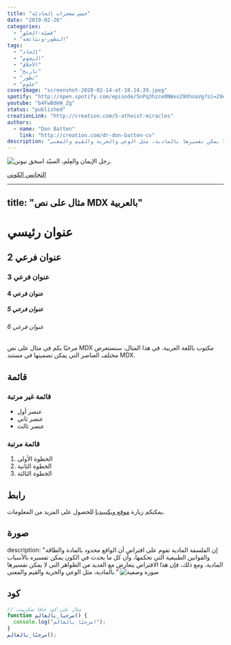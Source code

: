 ```yaml
---
title: "خمس معجزات إلحاديّة"
date: "2019-02-26"
categories:
  - "قضيّة-الخلق"
  - "التطور-ونتائجه"
tags:
  - "إلحاد"
  - "النجوم"
  - "الأخلاق"
  - "تاريخ"
  - "تطور"
  - "علوم"
coverImage: "screenshot-2020-02-14-at-18.14.39.jpeg"
spotify: "http://open.spotify.com/episode/5nPq3hzce0NWxo29XhoaVg?si=29o7wZIJTf2wCWBegbgtuw"
youtube: "b4FwBdeW_Zg"
status: "published"
creationLink: "http://creation.com/5-atheist-miracles"
authors:
  - name: "Don Batten"
    link: "http://creation.com/dr-don-batten-cv"
description: "إن الفلسفة المادية تقوم على افتراض أن الواقع محدود بالمادة والطاقة والقوانين الطبيعية التي تحكمها، وأن كل ما يحدث في الكون يمكن تفسيره بالأسباب المادية. ومع ذلك، فإن هذا الافتراض يتعارض مع العديد من الظواهر التي لا يمكن تفسيرها بالمادية، مثل الوعي والحرية والقيم والمعنى."
---
```


![رجل الإيمان والعِلم، السيّد اسحق نيوتن.](isaac-newton.jpg)

[التجانس الكوني](https://creation.com/light-travel-time-a-problem-for-the-big-bang)

---

## title: "مثال على نص MDX بالعربية"

# عنوان رئيسي

## عنوان فرعي 2

### عنوان فرعي 3

#### عنوان فرعي 4

##### عنوان فرعي 5

###### عنوان فرعي 6

مرحبًا بكم في مثال على نص MDX مكتوب باللغة العربية. في هذا المثال، سنستعرض مختلف العناصر التي يمكن تضمينها في مستند MDX.

## قائمة

### قائمة غير مرتبة

- عنصر أول
- عنصر ثاني
- عنصر ثالث

### قائمة مرتبة

1. الخطوة الأولى
2. الخطوة الثانية
3. الخطوة الثالثة

## رابط

يمكنكم زيارة [موقع ويكيبيديا](https://www.wikipedia.org/) للحصول على المزيد من المعلومات.

## صورة

description: "إن الفلسفة المادية تقوم على افتراض أن الواقع محدود بالمادة والطاقة والقوانين الطبيعية التي تحكمها، وأن كل ما يحدث في الكون يمكن تفسيره بالأسباب المادية. ومع ذلك، فإن هذا الافتراض يتعارض مع العديد من الظواهر التي لا يمكن تفسيرها بالمادية، مثل الوعي والحرية والقيم والمعنى." ![صورة وصفية](isaac-newton.jpg)

## كود

```js
// مثال على كود جافا سكريبت
function مرحبا_بالعالم() {
  console.log("مرحبًا بالعالم!");
}
مرحبًا_بالعالم();
```
